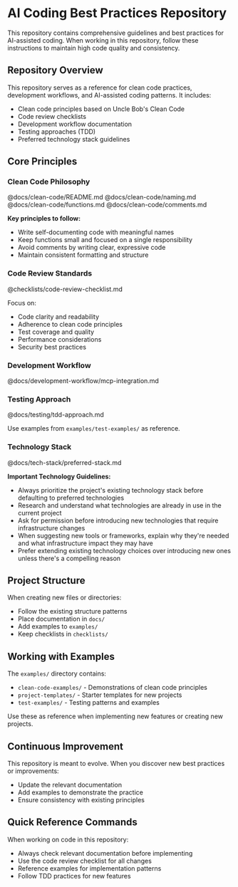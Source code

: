 # AI Coding Best Practices Repository

This repository contains comprehensive guidelines and best practices for AI-assisted coding. When working in this repository, follow these instructions to maintain high code quality and consistency.

## Repository Overview

This repository serves as a reference for clean code practices, development workflows, and AI-assisted coding patterns. It includes:

- Clean code principles based on Uncle Bob's Clean Code
- Code review checklists
- Development workflow documentation
- Testing approaches (TDD)
- Preferred technology stack guidelines

## Core Principles

### Clean Code Philosophy

@docs/clean-code/README.md
@docs/clean-code/naming.md
@docs/clean-code/functions.md
@docs/clean-code/comments.md

**Key principles to follow:**
- Write self-documenting code with meaningful names
- Keep functions small and focused on a single responsibility
- Avoid comments by writing clear, expressive code
- Maintain consistent formatting and structure

### Code Review Standards

@checklists/code-review-checklist.md

Focus on:
- Code clarity and readability
- Adherence to clean code principles
- Test coverage and quality
- Performance considerations
- Security best practices

### Development Workflow

@docs/development-workflow/mcp-integration.md

### Testing Approach

@docs/testing/tdd-approach.md

Use examples from `examples/test-examples/` as reference.

### Technology Stack

@docs/tech-stack/preferred-stack.md

**Important Technology Guidelines:**
- Always prioritize the project's existing technology stack before defaulting to preferred technologies
- Research and understand what technologies are already in use in the current project
- Ask for permission before introducing new technologies that require infrastructure changes
- When suggesting new tools or frameworks, explain why they're needed and what infrastructure impact they may have
- Prefer extending existing technology choices over introducing new ones unless there's a compelling reason

## Project Structure

When creating new files or directories:
- Follow the existing structure patterns
- Place documentation in `docs/`
- Add examples to `examples/`
- Keep checklists in `checklists/`

## Working with Examples

The `examples/` directory contains:
- `clean-code-examples/` - Demonstrations of clean code principles
- `project-templates/` - Starter templates for new projects
- `test-examples/` - Testing patterns and examples

Use these as reference when implementing new features or creating new projects.

## Continuous Improvement

This repository is meant to evolve. When you discover new best practices or improvements:
- Update the relevant documentation
- Add examples to demonstrate the practice
- Ensure consistency with existing principles

## Quick Reference Commands

When working on code in this repository:
- Always check relevant documentation before implementing
- Use the code review checklist for all changes
- Reference examples for implementation patterns
- Follow TDD practices for new features